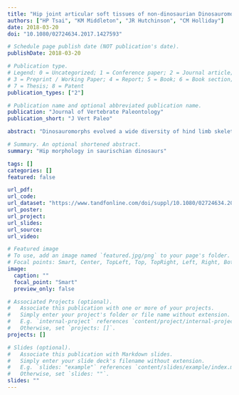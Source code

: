 ```yaml
---
title: "Hip joint articular soft tissues of non-dinosaurian Dinosauromorpha and early Dinosauria: evolutionary and biomechanical implications for Saurischia"
authors: ["HP Tsai", "KM Middleton", "JR Hutchinson", "CM Holliday"]
date: 2018-03-20
doi: "10.1080/02724634.2017.1427593"

# Schedule page publish date (NOT publication's date).
publishDate: 2018-03-20

# Publication type.
# Legend: 0 = Uncategorized; 1 = Conference paper; 2 = Journal article;
# 3 = Preprint / Working Paper; 4 = Report; 5 = Book; 6 = Book section;
# 7 = Thesis; 8 = Patent
publication_types: ["2"]

# Publication name and optional abbreviated publication name.
publication: "Journal of Vertebrate Paleontology"
publication_short: "J Vert Paleo"

abstract: "Dinosauromorphs evolved a wide diversity of hind limb skeletal morphologies, suggesting highly divergent articular soft tissue anatomies. However, poor preservation of articular soft tissues in fossils has hampered any follow-on functional inferences. We reconstruct the hip joint soft tissue anatomy of non-dinosaurian dinosauromorphs and early dinosaurs using osteological correlates derived from extant sauropsids and infer trends in character transitions along the theropod and sauropodomorph lineagues. Femora and pelves of 107 dinosauromorphs and outgroup taxa were digitized using 3D imaging techniques. Key transitions were estimated using maximum likelihood ancestral state reconstruction. The hips of dinosauromorphs possessed wide a disparity of soft tissue morphologies beyond the types and combinations exhibited by extant archosaurs. Early evolution of the dinosauriform hip joint was characterized by the retention of a prominent femoral hyaline cartilage cone in post-neonatal individuals, with the cartilage cone independently reduced within theropods and sauropodomorphs. The femur of Dinosauriformes possessed a fibrocartilage sleeve on the metaphysis, which surrounded a hyaline core. The acetabulum of Dinosauriformes possessed distinct labrum and antitrochanter structures. In sauropodomorphs, hip congruence was maintained by thick hyaline cartilage on the femoral head, whereas theropods relied on acetabular tissues such as ligaments and articular pads. In particular, the craniolaterally ossified hip capsule of non-Avetheropoda neotheropods permitted mostly parasagittal femoral movements. These data indicate that the dinosauromorph hip underwent mosaic evolution within the saurischian lineage and that sauropodomorphs and theropods underwent both convergence and divergence in articular soft tissues, correlated with transitions in body size, locomotor posture, and joint loading."

# Summary. An optional shortened abstract.
summary: "Hip morphology in saurischian dinosaurs"

tags: []
categories: []
featured: false

url_pdf: 
url_code:
url_dataset: "https://www.tandfonline.com/doi/suppl/10.1080/02724634.2017.1427593"
url_poster:
url_project:
url_slides:
url_source:
url_video:

# Featured image
# To use, add an image named `featured.jpg/png` to your page's folder. 
# Focal points: Smart, Center, TopLeft, Top, TopRight, Left, Right, BottomLeft, Bottom, BottomRight.
image:
  caption: ""
  focal_point: "Smart"
  preview_only: false

# Associated Projects (optional).
#   Associate this publication with one or more of your projects.
#   Simply enter your project's folder or file name without extension.
#   E.g. `internal-project` references `content/project/internal-project/index.md`.
#   Otherwise, set `projects: []`.
projects: []

# Slides (optional).
#   Associate this publication with Markdown slides.
#   Simply enter your slide deck's filename without extension.
#   E.g. `slides: "example"` references `content/slides/example/index.md`.
#   Otherwise, set `slides: ""`.
slides: ""
---
```

